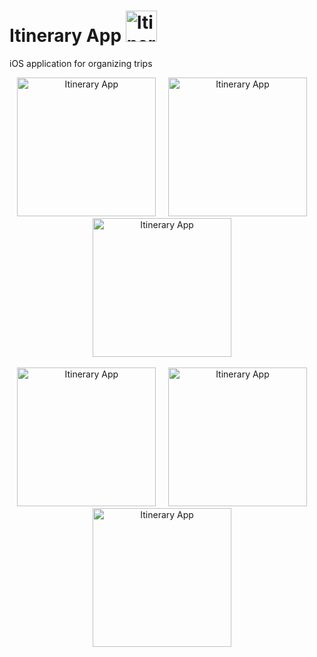 # Itinerary App <img src = "https://i.imgur.com/tR3BlII.png" title= "Itinerary App" width= "50"/>

iOS application for organizing trips

<p align= "center">
<img src= "https://media.giphy.com/media/H2zgbseMmPfBTirHUz/giphy.gif" title= "Itinerary App" width= "222"/> &nbsp;&nbsp;&nbsp;
<img src= "https://i.imgur.com/pVXdpch.png" title= "Itinerary App" width= "222"/>
&nbsp;&nbsp;&nbsp;
<img src= "https://i.imgur.com/r3W85mx.png" title= "Itinerary App" width= "222"/>
&nbsp;&nbsp;&nbsp;
</p>

<p align= "center">
<img src= "https://media.giphy.com/media/hu7ja8L9ClsWWfoKez/giphy.gif" title= "Itinerary App" width= "222"/> &nbsp;&nbsp;&nbsp;
<img src= "https://i.imgur.com/ws1hrmJ.png" title= "Itinerary App" width= "222"/>
&nbsp;&nbsp;&nbsp;
<img src= "https://i.imgur.com/lDpiFLs.png" title= "Itinerary App" width= "222"/>
&nbsp;&nbsp;&nbsp;
</p>
